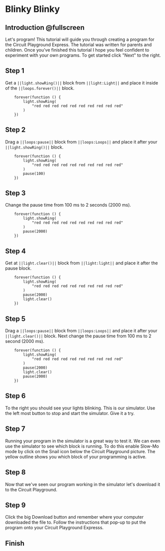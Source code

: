 # Blinky Blinky

## Introduction @fullscreen
Let's program! This tutorial will guide you through creating
a program for the Circuit Playground Express. The tutorial was
written for parents and children. Once you've finished this
tutorial I hope you feel confident to experiment with your
own programs. To get started click "Next" to the right.

## Step 1
Get a ``||light.showRing()||`` block from ``||light:Light||``
and place it inside of the ``||loops.forever()||`` block. 
```blocks
    forever(function () {
        light.showRing(
            "red red red red red red red red red red"
        )
    })
```

## Step 2
Drag a ``||loops:pause||`` block from ``||loops:Loops||`` and
place it after your ``||light.showRing()||`` block.
```blocks
    forever(function () {
        light.showRing(
            "red red red red red red red red red red"
        )
        pause(100)
    })
```
## Step 3
Change the pause time from 100 ms to 2 seconds (2000 ms).
```blocks
    forever(function () {
        light.showRing(
            "red red red red red red red red red red"
        )
        pause(2000)
    })
```
## Step 4
Get at ``||light.clear()||`` block from ``||light:light||``
and place it after the pause block.

```blocks
    forever(function () {
        light.showRing(
            "red red red red red red red red red red"
        )
        pause(2000)
        light.clear()
    })
```
## Step 5
Drag a ``||loops:pause||`` block from ``||loops:Loops||`` and
place it after your ``||light.clear()||`` block. Next change
the pause time from 100 ms to 2 second (2000 ms).

```blocks
    forever(function () {
        light.showRing(
            "red red red red red red red red red red"
        )
        pause(2000)
        light.clear()
        pause(2000)
    })
```
## Step 6
To the right you should see your lights blinking. This is our
simulator. Use the left most button to stop and start the
simulator. Give it a try.

## Step 7
Running your program in the simulator is a great way to test it.
We can even use the simulator to see which block is running. To do 
this enable Slow-Mo mode by click on the Snail icon below the
Circuit Playground picture. The yellow outline shows you which
block of your programming is active.

## Step 8
Now that we've seen our program working in the simulator let's
download it to the Circuit Playground.

## Step 9
Click the big Download button and remember where your computer
downloaded the file to. Follow the instructions that pop-up to
put the program onto your Circuit Playground Expresss.

## Finish
